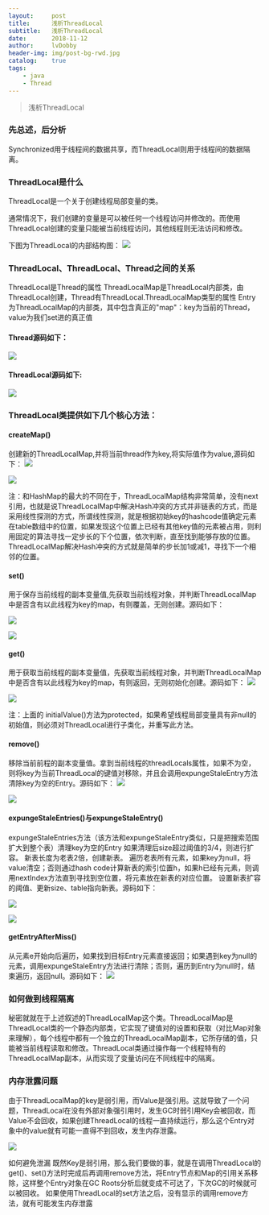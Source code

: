 ```yaml
---
layout:     post
title:      浅析ThreadLocal
subtitle:   浅析ThreadLocal
date:       2018-11-12
author:     lvDobby
header-img: img/post-bg-rwd.jpg
catalog:    true
tags:
    - java
    - Thread
---
```


> 浅析ThreadLocal

### 先总述，后分析
Synchronized用于线程间的数据共享，而ThreadLocal则用于线程间的数据隔离。

### ThreadLocal是什么
ThreadLocal是一个关于创建线程局部变量的类。

通常情况下，我们创建的变量是可以被任何一个线程访问并修改的。而使用ThreadLocal创建的变量只能被当前线程访问，其他线程则无法访问和修改。

下图为ThreadLocal的内部结构图：
![](https://timgsa.baidu.com/timg?image&quality=80&size=b9999_10000&sec=1542019650767&di=7f0c68b5a04cdc1ebd5476bd5fec5ee7&imgtype=0&src=http%3A%2F%2Fimage.bubuko.com%2Finfo%2F201810%2F20181030182602401788.png)

### ThreadLocal、ThreadLocal、Thread之间的关系
ThreadLocal是Thread的属性
ThreadLocalMap是ThreadLocal内部类，由ThreadLocal创建，Thread有ThreadLocal.ThreadLocalMap类型的属性
Entry为ThreadLocalMap的内部类，其中包含真正的"map"：key为当前的Thread，value为我们set进的真正值
#### Thread源码如下：
![](https://raw.githubusercontent.com/LvDobby/LvDobby.github.io/master/img/ThreadLocal/thread.png)

#### ThreadLocal源码如下:
![](https://raw.githubusercontent.com/LvDobby/LvDobby.github.io/master/img/ThreadLocal/threadlocal.png)

### ThreadLocal类提供如下几个核心方法：
#### createMap()
创建新的ThreadLocalMap,并将当前thread作为key,将实际值作为value,源码如下：
![](https://raw.githubusercontent.com/LvDobby/LvDobby.github.io/master/img/ThreadLocal/createmap.png)

![](https://raw.githubusercontent.com/LvDobby/LvDobby.github.io/master/img/ThreadLocal/threadloaclmap.png)

注：和HashMap的最大的不同在于，ThreadLocalMap结构非常简单，没有next引用，也就是说ThreadLocalMap中解决Hash冲突的方式并非链表的方式，而是采用线性探测的方式，所谓线性探测，就是根据初始key的hashcode值确定元素在table数组中的位置，如果发现这个位置上已经有其他key值的元素被占用，则利用固定的算法寻找一定步长的下个位置，依次判断，直至找到能够存放的位置。
ThreadLocalMap解决Hash冲突的方式就是简单的步长加1或减1，寻找下一个相邻的位置。

#### set()
用于保存当前线程的副本变量值,先获取当前线程对象，并判断ThreadLocalMap中是否含有以此线程为key的map，有则覆盖，无则创建。源码如下：

![](https://raw.githubusercontent.com/LvDobby/LvDobby.github.io/master/img/ThreadLocal/set.png)

![](https://raw.githubusercontent.com/LvDobby/LvDobby.github.io/master/img/ThreadLocal/threadlocalset.jpeg)
#### get()
用于获取当前线程的副本变量值，先获取当前线程对象，并判断ThreadLocalMap中是否含有以此线程为key的map，有则返回，无则初始化创建。源码如下：
![](https://raw.githubusercontent.com/LvDobby/LvDobby.github.io/master/img/ThreadLocal/get.png)

![](https://raw.githubusercontent.com/LvDobby/LvDobby.github.io/master/img/ThreadLocal/setinitalvalue.png)

注：上面的 initialValue()方法为protected，如果希望线程局部变量具有非null的初始值，则必须对ThreadLocal进行子类化，并重写此方法。

#### remove()
移除当前前程的副本变量值。拿到当前线程的threadLocals属性，如果不为空，则将key为当前ThreadLocal的键值对移除，并且会调用expungeStaleEntry方法清除key为空的Entry。源码如下：
![](https://raw.githubusercontent.com/LvDobby/LvDobby.github.io/master/img/ThreadLocal/remove.png)

![](https://raw.githubusercontent.com/LvDobby/LvDobby.github.io/master/img/ThreadLocal/threadlocalmapremove.png)
#### expungeStaleEntries()与expungeStaleEntry()
expungeStaleEntries方法（该方法和expungeStaleEntry类似，只是把搜索范围扩大到整个表）清理key为空的Entry
如果清理后size超过阈值的3/4，则进行扩容。
新表长度为老表2倍，创建新表。
遍历老表所有元素，如果key为null，将value清空；否则通过hash code计算新表的索引位置h，如果h已经有元素，则调用nextIndex方法直到寻找到空位置，将元素放在新表的对应位置。
设置新表扩容的阈值、更新size、table指向新表。源码如下：

![](https://raw.githubusercontent.com/LvDobby/LvDobby.github.io/master/img/ThreadLocal/expungeStaleEntries.jpeg)

![](https://raw.githubusercontent.com/LvDobby/LvDobby.github.io/master/img/ThreadLocal/expungeStaleEntry.jpeg)
#### getEntryAfterMiss()
从元素e开始向后遍历，如果找到目标Entry元素直接返回；如果遇到key为null的元素，调用expungeStaleEntry方法进行清除；否则，遍历到Entry为null时，结束遍历，返回null。源码如下：
![](https://raw.githubusercontent.com/LvDobby/LvDobby.github.io/master/img/ThreadLocal/getentryaftermiss.png)

### 如何做到线程隔离
秘密就就在于上述叙述的ThreadLocalMap这个类。ThreadLocalMap是ThreadLocal类的一个静态内部类，它实现了键值对的设置和获取（对比Map对象来理解），每个线程中都有一个独立的ThreadLocalMap副本，它所存储的值，只能被当前线程读取和修改。ThreadLocal类通过操作每一个线程特有的ThreadLocalMap副本，从而实现了变量访问在不同线程中的隔离。

### 内存泄露问题
由于ThreadLocalMap的key是弱引用，而Value是强引用。这就导致了一个问题，ThreadLocal在没有外部对象强引用时，发生GC时弱引用Key会被回收，而Value不会回收，如果创建ThreadLocal的线程一直持续运行，那么这个Entry对象中的value就有可能一直得不到回收，发生内存泄露。

![](https://pic3.zhimg.com/v2-e57c1f07829acb9f53b0c650d78e566a_r.jpg)

如何避免泄漏
既然Key是弱引用，那么我们要做的事，就是在调用ThreadLocal的get()、set()方法时完成后再调用remove方法，将Entry节点和Map的引用关系移除，这样整个Entry对象在GC Roots分析后就变成不可达了，下次GC的时候就可以被回收。
如果使用ThreadLocal的set方法之后，没有显示的调用remove方法，就有可能发生内存泄露



